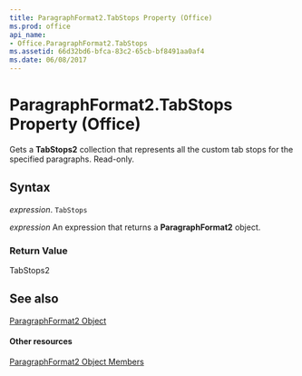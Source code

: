 ```yaml
---
title: ParagraphFormat2.TabStops Property (Office)
ms.prod: office
api_name:
- Office.ParagraphFormat2.TabStops
ms.assetid: 66d32bd6-bfca-83c2-65cb-bf8491aa0af4
ms.date: 06/08/2017
---
```



# ParagraphFormat2.TabStops Property (Office)

Gets a  **TabStops2** collection that represents all the custom tab stops for the specified paragraphs. Read-only.


## Syntax

 _expression_. `TabStops`

 _expression_ An expression that returns a **ParagraphFormat2** object.


### Return Value

TabStops2


## See also


[ParagraphFormat2 Object](paragraphformat2-object-office.md)
#### Other resources


[ParagraphFormat2 Object Members](paragraphformat2-members-office.md)

